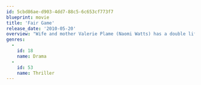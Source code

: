 ```yaml
---
id: 5cbd86ae-d903-4dd7-88c5-6c653cf773f7
blueprint: movie
title: 'Fair Game'
release_date: '2010-05-20'
overview: "Wife and mother Valerie Plame (Naomi Watts) has a double life as a CIA operative, hiding her vocation from family and friends. Her husband, Joseph Wilson (Sean Penn), writes a controversial article in The New York Times, refuting stories about the sale of enriched uranium to Iraq, Then Valerie's secret work and identity is leaked to the press. With her cover blown and other people endangered, Valerie's career and personal life begin to unravel."
genres:
  -
    id: 18
    name: Drama
  -
    id: 53
    name: Thriller
---
```

